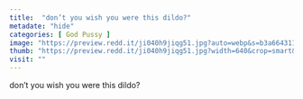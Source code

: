 ```yaml
---
title:  "don’t you wish you were this dildo?"
metadate: "hide"
categories: [ God Pussy ]
image: "https://preview.redd.it/ji040h9jiqg51.jpg?auto=webp&s=b3a664311e57e90e1d8c7c6fe90237a12ea70410"
thumb: "https://preview.redd.it/ji040h9jiqg51.jpg?width=640&crop=smart&auto=webp&s=d8f25b7b2a9d02e3cb24104285324597511f89e5"
visit: ""
---
```

don’t you wish you were this dildo?
